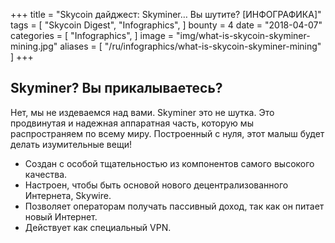 +++
title = "Skycoin дайджест: Skyminer… Вы шутите? [ИНФОГРАФИКА]"
tags = [
    "Skycoin Digest",
    "Infographics",
]
bounty = 4
date = "2018-04-07"
categories = [
    "Infographics",
]
image = "img/what-is-skycoin-skyminer-mining.jpg"
aliases = [
	"/ru/infographics/what-is-skycoin-skyminer-mining"
]
+++

## Skyminer? Вы прикалываетесь?

Нет, мы не издеваемся над вами. Skyminer это не шутка. Это продвинутая и надежная аппаратная часть, которую мы распространяем по всему миру. Построенный с нуля, этот малыш будет делать изумительные вещи!

* Создан с особой тщательностью из компонентов самого высокого качества.
* Настроен, чтобы быть основой нового децентрализованного Интернета, Skywire.
* Позволяет операторам получать пассивный доход, так как он питает новый Интернет.
* Действует как специальный VPN.
